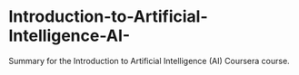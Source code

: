 # Introduction-to-Artificial-Intelligence-AI-
Summary for the Introduction to Artificial Intelligence (AI) Coursera course.

